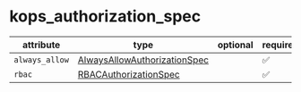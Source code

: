 # kops_authorization_spec

| attribute | type | optional | required | computed |
| --- | --- | --- | --- | --- |
| `always_allow` | [AlwaysAllowAuthorizationSpec](./AlwaysAllowAuthorizationSpec.generated.md) |  | :white_check_mark: |  |
| `rbac` | [RBACAuthorizationSpec](./RBACAuthorizationSpec.generated.md) |  | :white_check_mark: |  |
